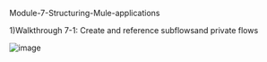 Module-7-Structuring-Mule-applications

1)Walkthrough 7-1: Create and reference subflowsand private flows

![image](https://user-images.githubusercontent.com/70746268/120895381-50be8c80-c63a-11eb-999c-e4d82517726a.png)
